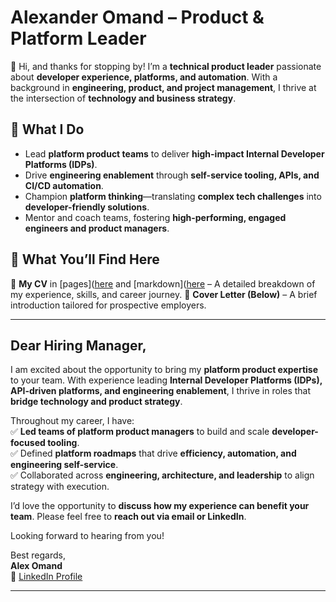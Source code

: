 # Alexander Omand – Product & Platform Leader

👋 Hi, and thanks for stopping by! I’m a **technical product leader** passionate about **developer experience, platforms, and automation**. With a background in **engineering, product, and project management**, I thrive at the intersection of **technology and business strategy**.

## 🚀 What I Do
- Lead **platform product teams** to deliver **high-impact Internal Developer Platforms (IDPs)**.
- Drive **engineering enablement** through **self-service tooling, APIs, and CI/CD automation**.
- Champion **platform thinking**—translating **complex tech challenges** into **developer-friendly solutions**.
- Mentor and coach teams, fostering **high-performing, engaged engineers and product managers**.

## 🎯 What You’ll Find Here
📄 **My CV** in [pages]([here](https://amomand.github.io/alex-omand-cv/) and [markdown]([here](docs/alex-omand-cv.md)  – A detailed breakdown of my experience, skills, and career journey.
📜 **Cover Letter (Below)** – A brief introduction tailored for prospective employers.  

---

## **Dear Hiring Manager,**  

I am excited about the opportunity to bring my **platform product expertise** to your team. With experience leading **Internal Developer Platforms (IDPs), API-driven platforms, and engineering enablement**, I thrive in roles that **bridge technology and product strategy**.  

Throughout my career, I have:  
✅ **Led teams of platform product managers** to build and scale **developer-focused tooling**.  
✅ Defined **platform roadmaps** that drive **efficiency, automation, and engineering self-service**.  
✅ Collaborated across **engineering, architecture, and leadership** to align strategy with execution.  

I’d love the opportunity to **discuss how my experience can benefit your team**. Please feel free to **reach out via email or LinkedIn**.  

Looking forward to hearing from you!  

Best regards,  
**Alex Omand**  
💼 [LinkedIn Profile](www.linkedin.com/in/alex-omand-39a37933)  

---
